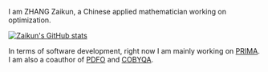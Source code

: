 I am ZHANG Zaikun, a Chinese applied mathematician working on optimization.

[![Zaikun's GitHub stats](https://github-readme-stats.vercel.app/api?username=zaikunzhang&show_icons=true)](https://github.com/anuraghazra/github-readme-stats/)

In terms of software development, right now I am mainly working on [PRIMA](http://www.libprima.net).
I am also a coauthor of [PDFO](https://www.pdfo.net) and [COBYQA](http://www.cobyqa.com).
